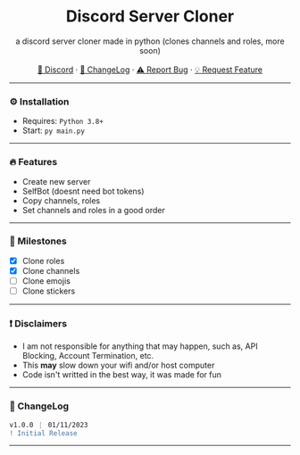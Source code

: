 <div align="center">
  <h1 align="center">Discord Server Cloner</h1>
  <p align="center">
    a discord server cloner made in python (clones channels and roles, more soon) 
    <br />
    <br />
    <a href="https://discord.gg/2GZyebsEA8">💬 Discord</a>
    ·
    <a href="https://github.com/mciem/DiscordServerCloner#-changelog">📜 ChangeLog</a>
    ·
    <a href="https://github.com/mciem/DiscordServerCloner/issues">⚠️ Report Bug</a>
    ·
    <a href="https://github.com/mciem/DiscordServerCloner/issues">💡 Request Feature</a>
  </p>
</div>

---


### ⚙️ Installation

- Requires: `Python 3.8+`
- Start: `py main.py`

---

### 🔥 Features

- Create new server
- SelfBot (doesnt need bot tokens)
- Copy channels, roles
- Set channels and roles in a good order

---

### 🚀 Milestones

- [X] Clone roles
- [X] Clone channels
- [ ] Clone emojis
- [ ] Clone stickers

---

### ❗ Disclaimers

- I am not responsible for anything that may happen, such as, API Blocking, Account Termination, etc.
- This **may** slow down your wifi and/or host computer
- Code isn't writted in the best way, it was made for fun

---

### 📜 ChangeLog

```diff
v1.0.0 ⋮ 01/11/2023
! Initial Release
```

---
